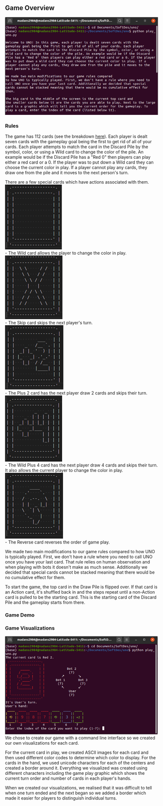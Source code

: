 ## Game Overview

![game_open](website_images/game_welcome.png) 

### Rules

The game has 112 cards (see the breakdown [here](cards.md)). Each player is dealt seven cards with the gameplay goal being the first to get rid of all of your cards. Each player attempts to match the card in the Discard Pile by the symbol, color, or using a Wild card to change the color of the pile. An example would be if the Discard Pile has a "Red 0" then players can play either a red card or a 0. If the player was to put down a Wild card they can choose the current color in play. If a player cannot play any cards, they draw one from the pile and it moves to the next person's turn.

There are a few special cards which have actions associated with them.     
![wild](website_images/wild.png)      
    - The Wild card allows the player to change the color in play.       
![skip](website_images/skip.png)      
    - The Skip card skips the next player's turn.      
![plus2](website_images/plus2.png)     
    - The Plus 2 card has the next player draw 2 cards and skips their turn.     
![plus4](website_images/plus4.png)      
    - The Wild Plus 4 card has the next player draw 4 cards and skips their turn. It also allows the current player to change the color in play.     
![reverse](website_images/reverse.png)      
    - The Reverse card reverses the order of game play.        

We made two main modifications to our game rules compared to how UNO is typically played. First, we don't have a rule where you need to call UNO once you have your last card. That rule relies on human observation and when playing with bots it doesn't make as much sense. Additionally we decided that special cards cannot be stacked meaning that there would be no cumulative effect for them.

To start the game, the top card in the Draw Pile is flipped over. If that card is an Action card, it's shuffled back in and the steps repeat until a non-Action card is pulled to be the starting card. This is the starting card of the Discard Pile and the gameplay starts from there.

### Game Demo

### Game Visualizations
![game_start](website_images/game_start.png) 
We chose to create our game with a command line interface so we created our own visualizations for each card. 

For the current card in play, we created ASCII images for each card and then used different color codes to determine which color to display. For the cards in the hand, we used unicode characters for each of the centers and created a border around it. Everything we visualized was created using different characters including the game play graphic which shows the current turn order and number of cards in each player's hands. 

When we created our visualizations, we realised that it was difficult to tell when one turn ended and the next began so we added a border which made it easier for players to distinguish individual turns.